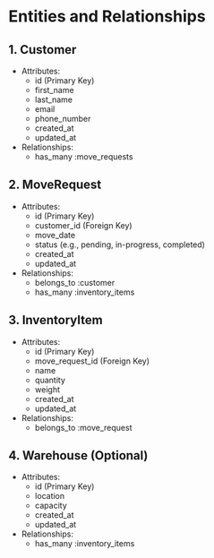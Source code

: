 # Entities and Relationships

 ## 1. Customer

- Attributes:
    - id (Primary Key)
    - first_name
    - last_name
    - email
    - phone_number
    - created_at
    - updated_at
- Relationships:
    - has_many :move_requests

## 2. MoveRequest

- Attributes:
    - id (Primary Key)
    - customer_id (Foreign Key)
    - move_date
    - status (e.g., pending, in-progress, completed)
    - created_at
    - updated_at
- Relationships:
    - belongs_to :customer
    - has_many :inventory_items

## 3. InventoryItem

- Attributes:
    - id (Primary Key)
    - move_request_id (Foreign Key)
    - name
    - quantity
    - weight
    - created_at
    - updated_at
- Relationships:
    - belongs_to :move_request

## 4. Warehouse (Optional)

- Attributes:
   - id (Primary Key)
   - location
   - capacity
   - created_at
   - updated_at
- Relationships:
    - has_many :inventory_items


